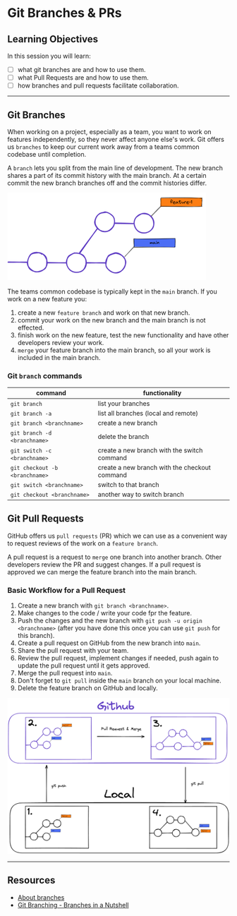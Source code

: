 # Git Branches & PRs

## Learning Objectives

In this session you will learn:

- [ ] what git branches are and how to use them.
- [ ] what Pull Requests are and how to use them.
- [ ] how branches and pull requests facilitate collaboration.

---

## Git Branches

When working on a project, especially as a team, you want to work on features independently, so they
never affect anyone else's work. Git offers us `branches` to keep our current work away from a teams
common codebase until completion.

A `branch` lets you split from the main line of development. The new branch shares a part of its
commit history with the main branch. At a certain commit the new branch branches off and the commit
histories differ.

<img src="assets/branches.png" width="450">

The teams common codebase is typically kept in the `main` branch. If you work on a new feature you:

1. create a new `feature branch` and work on that new branch.
2. commit your work on the new branch and the main branch is not effected.
3. finish work on the new feature, test the new functionality and have other developers review your
   work.
4. `merge` your feature branch into the main branch, so all your work is included in the main
   branch.

### Git `branch` commands

| command                        | functionality                                 |
| ------------------------------ | --------------------------------------------- |
| `git branch`                   | list your branches                            |
| `git branch -a`                | list all branches (local and remote)          |
| `git branch <branchname>`      | create a new branch                           |
| `git branch -d <branchname>`   | delete the branch                             |
| `git switch -c <branchname>`   | create a new branch with the switch command   |
| `git checkout -b <branchname>` | create a new branch with the checkout command |
| `git switch <branchname>`      | switch to that branch                         |
| `git checkout <branchname>`    | another way to switch branch                  |

## Git Pull Requests

GitHub offers us `pull requests` (PR) which we can use as a convenient way to request reviews of the
work on a `feature branch`.

A pull request is a request to `merge` one branch into another branch. Other developers review the
PR and suggest changes. If a pull request is approved we can merge the feature branch into the main
branch.

### Basic Workflow for a Pull Request

1. Create a new branch with `git branch <branchname>`.
2. Make changes to the code / write your code fpr the feature.
3. Push the changes and the new branch with `git push -u origin <branchname>` (after you have done
   this once you can use `git push` for this branch).
4. Create a pull request on GitHub from the new branch into `main`.
5. Share the pull request with your team.
6. Review the pull request, implement changes if needed, push again to update the pull request until
   it gets approved.
7. Merge the pull request into `main`.
8. Don't forget to `git pull` inside the `main` branch on your local machine.
9. Delete the feature branch on GitHub and locally.

<img src="assets/git-basics-branching-workflow.png" width="900">

---

## Resources

- [About branches](https://docs.github.com/en/pull-requests/collaborating-with-pull-requests/proposing-changes-to-your-work-with-pull-requests/about-branches)
- [Git Branching - Branches in a Nutshell](https://git-scm.com/book/en/v2/Git-Branching-Branches-in-a-Nutshell)
